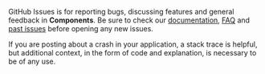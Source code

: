 GitHub Issues is for reporting bugs, discussing features and general feedback in **Components**. Be sure to check our [documentation](http://cocoadocs.org/docsets/Components), [FAQ](https://github.com/hyperoslo/Components/wiki/FAQ) and [past issues](https://github.com/hyperoslo/Components/issues?state=closed) before opening any new issues.

If you are posting about a crash in your application, a stack trace is helpful, but additional context, in the form of code and explanation, is necessary to be of any use.
